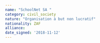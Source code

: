 ```yaml
---
name: "SchoolNet SA "
category: civil_society
nature: "Organisation à but non lucratif"
nationality: ZAF
alliance: 
date_signed: '2018-11-12'
---
```

    